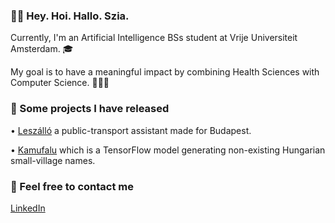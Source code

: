 ### 🖖🏻 Hey. Hoi. Hallo. Szia.

Currently, I'm an Artificial Intelligence BSs student at Vrije Universiteit Amsterdam. 🎓

My goal is to have a meaningful impact by combining Health Sciences with Computer Science. 👨🏻‍🔬

### 🚀 Some projects I have released

• [Leszálló](https://apps.apple.com/us/app/leszálló/id1534430039) a public-transport assistant made for Budapest.

• [Kamufalu](https://www.twitter.com/kamufalu/) which is a TensorFlow model generating non-existing Hungarian small-village names.

### 📮 Feel free to contact me

[LinkedIn](https://www.linkedin.com/in/mrkbrts/)
